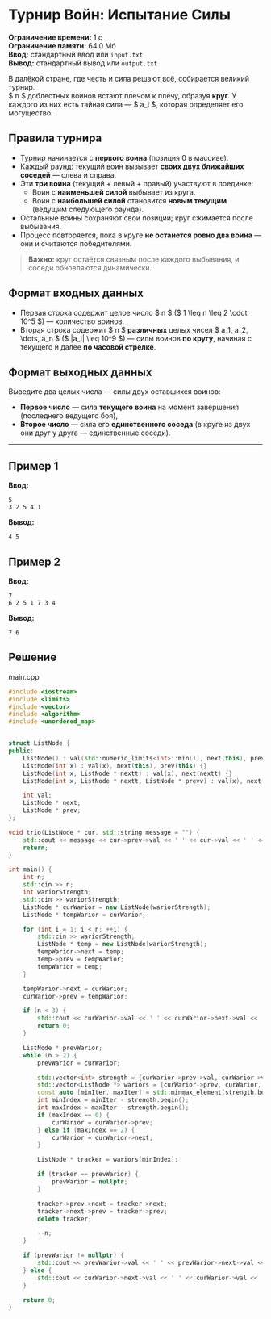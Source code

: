 # Турнир Войн: Испытание Силы

**Ограничение времени:** 1 с  
**Ограничение памяти:** 64.0 Мб  
**Ввод:** стандартный ввод или `input.txt`  
**Вывод:** стандартный вывод или `output.txt`

В далёкой стране, где честь и сила решают всё, собирается великий турнир.  
$ n $ доблестных воинов встают плечом к плечу, образуя **круг**. У каждого из них есть тайная сила — $ a_i $, которая определяет его могущество.

## Правила турнира

- Турнир начинается с **первого воина** (позиция 0 в массиве).
- Каждый раунд: текущий воин вызывает **своих двух ближайших соседей** — слева и справа.
- Эти **три воина** (текущий + левый + правый) участвуют в поединке:
  - Воин с **наименьшей силой** выбывает из круга.
  - Воин с **наибольшей силой** становится **новым текущим** (ведущим следующего раунда).
- Остальные воины сохраняют свои позиции; круг сжимается после выбывания.
- Процесс повторяется, пока в круге **не останется ровно два воина** — они и считаются победителями.

> **Важно:** круг остаётся связным после каждого выбывания, и соседи обновляются динамически.

## Формат входных данных

- Первая строка содержит целое число $ n $ ($ 1 \leq n \leq 2 \cdot 10^5 $) — количество воинов.
- Вторая строка содержит $ n $ **различных** целых чисел $ a_1, a_2, \dots, a_n $ ($ |a_i| \leq 10^9 $) — силы воинов **по кругу**, начиная с текущего и далее **по часовой стрелке**.

## Формат выходных данных

Выведите два целых числа — силы двух оставшихся воинов:

- **Первое число** — сила **текущего воина** на момент завершения (последнего ведущего боя),
- **Второе число** — сила его **единственного соседа** (в круге из двух они друг у друга — единственные соседи).

---

## Пример 1

**Ввод:**
```
5
3 2 5 4 1
```

**Вывод:**
```
4 5
```

## Пример 2

**Ввод:**
```
7
6 2 5 1 7 3 4
```

**Вывод:**
```
7 6
```
## Решение

main.cpp
```cpp
#include <iostream>
#include <limits>
#include <vector>
#include <algorithm>
#include <unordered_map>


struct ListNode {
public:
    ListNode() : val(std::numeric_limits<int>::min()), next(this), prev(this) {}
    ListNode(int x) : val(x), next(this), prev(this) {}
    ListNode(int x, ListNode * nextt) : val(x), next(nextt) {}
    ListNode(int x, ListNode * nextt, ListNode * prevv) : val(x), next(nextt), prev(prevv) {}

    int val;
    ListNode * next;
    ListNode * prev;
};

void trio(ListNode * cur, std::string message = "") {
    std::cout << message << cur->prev->val << ' ' << cur->val << ' ' << cur->next->val << '\n';
    return;
}

int main() {
    int n;
    std::cin >> n;
    int wariorStrength;
    std::cin >> wariorStrength;
    ListNode * curWarior = new ListNode(wariorStrength);
    ListNode * tempWarior = curWarior;

    for (int i = 1; i < n; ++i) {
        std::cin >> wariorStrength;
        ListNode * temp = new ListNode(wariorStrength);
        tempWarior->next = temp;
        temp->prev = tempWarior;
        tempWarior = temp;
    }

    tempWarior->next = curWarior;
    curWarior->prev = tempWarior;

    if (n < 3) {
        std::cout << curWarior->val << ' ' << curWarior->next->val << '\n';
        return 0;
    }

    ListNode * prevWarior;
    while (n > 2) {
        prevWarior = curWarior;

        std::vector<int> strength = {curWarior->prev->val, curWarior->val, curWarior->next->val};
        std::vector<ListNode *> wariors = {curWarior->prev, curWarior, curWarior->next};
        const auto [minIter, maxIter] = std::minmax_element(strength.begin(), strength.end());
        int minIndex = minIter - strength.begin();
        int maxIndex = maxIter - strength.begin();
        if (maxIndex == 0) {
            curWarior = curWarior->prev;
        } else if (maxIndex == 2) {
            curWarior = curWarior->next;
        }

        ListNode * tracker = wariors[minIndex];

        if (tracker == prevWarior) {
            prevWarior = nullptr;
        }

        tracker->prev->next = tracker->next;
        tracker->next->prev = tracker->prev;
        delete tracker;

        --n;
    }

    if (prevWarior != nullptr) {
        std::cout << prevWarior->val << ' ' << prevWarior->next->val << '\n';
    } else {
        std::cout << curWarior->next->val << ' ' << curWarior->val << '\n';
    }

    return 0;
}
```
